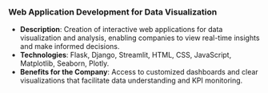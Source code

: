 ### **Web Application Development for Data Visualization**
- **Description**: Creation of interactive web applications for data visualization and analysis, enabling companies to view real-time insights and make informed decisions.
- **Technologies**: Flask, Django, Streamlit, HTML, CSS, JavaScript, Matplotlib, Seaborn, Plotly.
- **Benefits for the Company**: Access to customized dashboards and clear visualizations that facilitate data understanding and KPI monitoring.